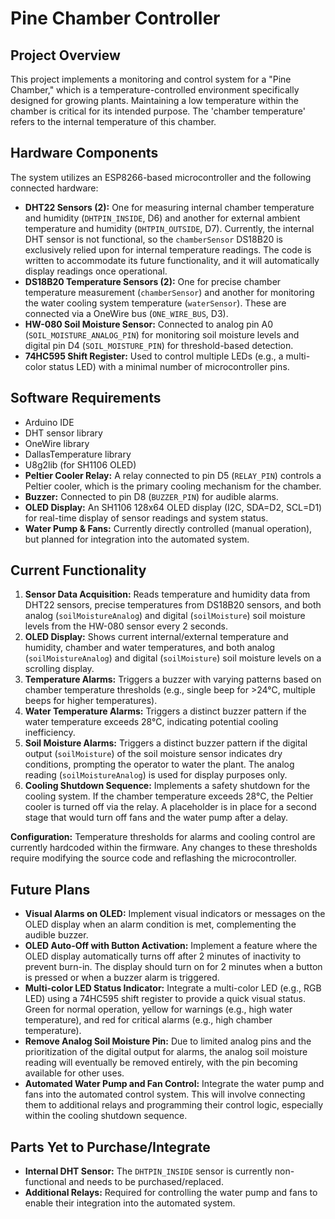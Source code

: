 # Pine Chamber Controller

## Project Overview
This project implements a monitoring and control system for a "Pine Chamber," which is a temperature-controlled environment specifically designed for growing plants. Maintaining a low temperature within the chamber is critical for its intended purpose. The 'chamber temperature' refers to the internal temperature of this chamber.

## Hardware Components
The system utilizes an ESP8266-based microcontroller and the following connected hardware:

*   **DHT22 Sensors (2):** One for measuring internal chamber temperature and humidity (`DHTPIN_INSIDE`, D6) and another for external ambient temperature and humidity (`DHTPIN_OUTSIDE`, D7). Currently, the internal DHT sensor is not functional, so the `chamberSensor` DS18B20 is exclusively relied upon for internal temperature readings. The code is written to accommodate its future functionality, and it will automatically display readings once operational.
*   **DS18B20 Temperature Sensors (2):** One for precise chamber temperature measurement (`chamberSensor`) and another for monitoring the water cooling system temperature (`waterSensor`). These are connected via a OneWire bus (`ONE_WIRE_BUS`, D3).
*   **HW-080 Soil Moisture Sensor:** Connected to analog pin A0 (`SOIL_MOISTURE_ANALOG_PIN`) for monitoring soil moisture levels and digital pin D4 (`SOIL_MOISTURE_PIN`) for threshold-based detection.
*   **74HC595 Shift Register:** Used to control multiple LEDs (e.g., a multi-color status LED) with a minimal number of microcontroller pins.

## Software Requirements
*   Arduino IDE
*   DHT sensor library
*   OneWire library
*   DallasTemperature library
*   U8g2lib (for SH1106 OLED)
*   **Peltier Cooler Relay:** A relay connected to pin D5 (`RELAY_PIN`) controls a Peltier cooler, which is the primary cooling mechanism for the chamber.
*   **Buzzer:** Connected to pin D8 (`BUZZER_PIN`) for audible alarms.
*   **OLED Display:** An SH1106 128x64 OLED display (I2C, SDA=D2, SCL=D1) for real-time display of sensor readings and system status.
*   **Water Pump & Fans:** Currently directly controlled (manual operation), but planned for integration into the automated system.

## Current Functionality
1.  **Sensor Data Acquisition:** Reads temperature and humidity data from DHT22 sensors, precise temperatures from DS18B20 sensors, and both analog (`soilMoistureAnalog`) and digital (`soilMoisture`) soil moisture levels from the HW-080 sensor every 2 seconds.
2.  **OLED Display:** Shows current internal/external temperature and humidity, chamber and water temperatures, and both analog (`soilMoistureAnalog`) and digital (`soilMoisture`) soil moisture levels on a scrolling display.
3.  **Temperature Alarms:** Triggers a buzzer with varying patterns based on chamber temperature thresholds (e.g., single beep for >24°C, multiple beeps for higher temperatures).
4.  **Water Temperature Alarms:** Triggers a distinct buzzer pattern if the water temperature exceeds 28°C, indicating potential cooling inefficiency.
5.  **Soil Moisture Alarms:** Triggers a distinct buzzer pattern if the digital output (`soilMoisture`) of the soil moisture sensor indicates dry conditions, prompting the operator to water the plant. The analog reading (`soilMoistureAnalog`) is used for display purposes only.
6.  **Cooling Shutdown Sequence:** Implements a safety shutdown for the cooling system. If the chamber temperature exceeds 28°C, the Peltier cooler is turned off via the relay. A placeholder is in place for a second stage that would turn off fans and the water pump after a delay.

**Configuration:** Temperature thresholds for alarms and cooling control are currently hardcoded within the firmware. Any changes to these thresholds require modifying the source code and reflashing the microcontroller.

## Future Plans
*   **Visual Alarms on OLED:** Implement visual indicators or messages on the OLED display when an alarm condition is met, complementing the audible buzzer.
*   **OLED Auto-Off with Button Activation:** Implement a feature where the OLED display automatically turns off after 2 minutes of inactivity to prevent burn-in. The display should turn on for 2 minutes when a button is pressed or when a buzzer alarm is triggered.
*   **Multi-color LED Status Indicator:** Integrate a multi-color LED (e.g., RGB LED) using a 74HC595 shift register to provide a quick visual status. Green for normal operation, yellow for warnings (e.g., high water temperature), and red for critical alarms (e.g., high chamber temperature).
*   **Remove Analog Soil Moisture Pin:** Due to limited analog pins and the prioritization of the digital output for alarms, the analog soil moisture reading will eventually be removed entirely, with the pin becoming available for other uses.
*   **Automated Water Pump and Fan Control:** Integrate the water pump and fans into the automated control system. This will involve connecting them to additional relays and programming their control logic, especially within the cooling shutdown sequence.

## Parts Yet to Purchase/Integrate
*   **Internal DHT Sensor:** The `DHTPIN_INSIDE` sensor is currently non-functional and needs to be purchased/replaced.
*   **Additional Relays:** Required for controlling the water pump and fans to enable their integration into the automated system.